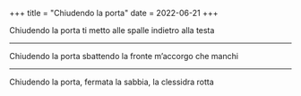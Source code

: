 +++
title = "Chiudendo la porta"
date = 2022-06-21
+++

Chiudendo la porta
ti metto alle spalle
indietro alla testa

---

Chiudendo la porta
sbattendo la fronte
m’accorgo che manchi

---

Chiudendo la porta,
fermata la sabbia,
la clessidra rotta

